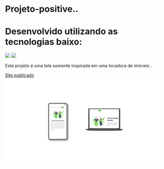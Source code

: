 # Projeto-positive..
<h1>Desenvolvido utilizando as tecnologias baixo:</h1>
<img src="https://img.shields.io/badge/HTML5-E34F26?style=for-the-badge&logo=html5&logoColor=white"> 
<img src="https://img.shields.io/badge/CSS3-1572B6?style=for-the-badge&logo=css3&logoColor=white">
<br>
<p> Este projeto é uma tela somente inspirada em uma locadora de imóveis . </p>
<a href="https://lucmlc.github.io/Projeto-positive../">Site publicado</a>
<a><img src="https://github.com/LucMLC/Projeto-positive../blob/main/assets/Design%20sem%20nome%20(1).png?raw=true"> </a>
